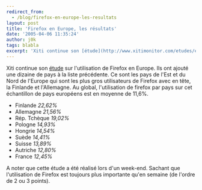```yaml
---
redirect_from:
  - /blog/firefox-en-europe-les-resultats
layout: post
title: 'Firefox en Europe, les résultats'
date: '2005-04-06 11:35:24'
author: j0k
tags: blabla
excerpt: 'Xiti continue son [étude](http://www.xitimonitor.com/etudes/equipement5.asp) sur l''utilisation de Firefox en Europe. Ils ont ajouté une dizaine de pays à la liste précédente. Ce sont les pays de l''Est et du Nord de l''Europe qui sont les plus gros utilisateurs de Firefox avec en tête, la Finlande et l''Allemagne.   Au global, l''utilisation de firefox par pays sur      ...'
---
```


Xiti continue son [étude](http://www.xitimonitor.com/etudes/equipement5.asp) sur l'utilisation de Firefox en Europe. Ils ont ajouté une dizaine de pays à la liste précédente. Ce sont les pays de l'Est et du Nord de l'Europe qui sont les plus gros utilisateurs de Firefox avec en tête, la Finlande et l'Allemagne.   Au global, l'utilisation de firefox par pays sur cet échantillon de pays européens est en moyenne de 11,6%.

* Finlande *22,62%*
* Allemagne *21,56%*
* Rép. Tchèque *19,02%*
* Pologne *14,93%*
* Hongrie *14,54%*
* Suède *14,41%*
* Suisse *13,89%*
* Autriche *12,80%*
* France *12,45%*

A noter que cette étude a été réalisé lors d'un week-end. Sachant que l'utilisation de Firefox est toujours plus importante qu'en semaine (de l'ordre de 2 ou 3 points).
